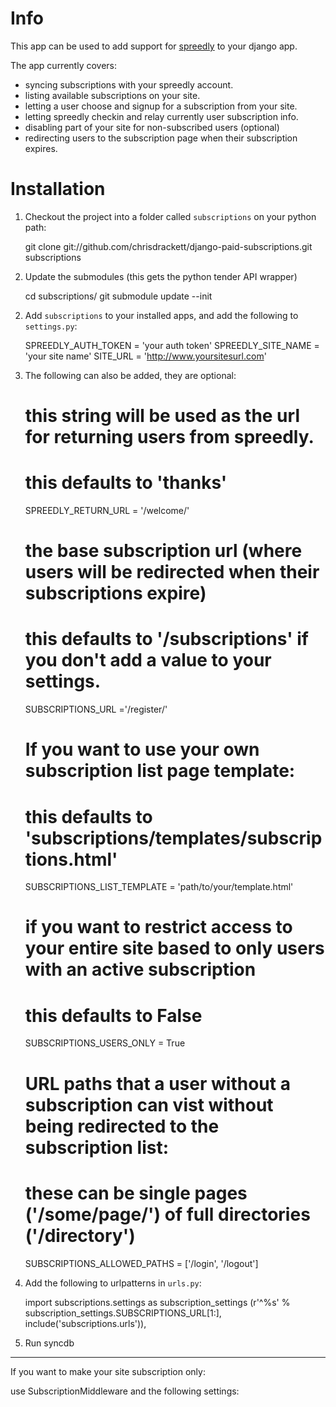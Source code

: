 Info
====

This app can be used to add support for [spreedly](https://spreedly.com/) to your django app.

The app currently covers:

* syncing subscriptions with your spreedly account.
* listing available subscriptions on your site.
* letting a user choose and signup for a subscription from your site.
* letting spreedly checkin and relay currently user subscription info.
* disabling part of your site for non-subscribed users (optional)
* redirecting users to the subscription page when their subscription expires.

Installation
============

1. Checkout the project into a folder called `subscriptions` on your python path:

	git clone git://github.com/chrisdrackett/django-paid-subscriptions.git subscriptions

2. Update the submodules (this gets the python tender API wrapper)

	cd subscriptions/
	git submodule update --init

2) Add `subscriptions` to your installed apps, and add the following to `settings.py`:

	SPREEDLY_AUTH_TOKEN = 'your auth token'
	SPREEDLY_SITE_NAME = 'your site name'
	SITE_URL = 'http://www.yoursitesurl.com'

3) The following can also be added, they are optional:

	# this string will be used as the url for returning users from spreedly.
	# this defaults to 'thanks'
	SPREEDLY_RETURN_URL = '/welcome/'

	# the base subscription url (where users will be redirected when their subscriptions expire)
	# this defaults to '/subscriptions' if you don't add a value to your settings.
	SUBSCRIPTIONS_URL ='/register/'

	# If you want to use your own subscription list page template:
	# this defaults to 'subscriptions/templates/subscriptions.html'
	SUBSCRIPTIONS_LIST_TEMPLATE = 'path/to/your/template.html'

	# if you want to restrict access to your entire site based to only users with an active subscription
	# this defaults to False
	SUBSCRIPTIONS_USERS_ONLY = True
	
	# URL paths that a user without a subscription can vist without being redirected to the subscription list:
	# these can be single pages ('/some/page/') of full directories ('/directory')
	SUBSCRIPTIONS_ALLOWED_PATHS = ['/login', '/logout']

3) Add the following to urlpatterns in `urls.py`:

	import subscriptions.settings as subscription_settings
	(r'^%s' % subscription_settings.SUBSCRIPTIONS_URL[1:], include('subscriptions.urls')),

4) Run syncdb

----

If you want to make your site subscription only:

use SubscriptionMiddleware and the following settings:



